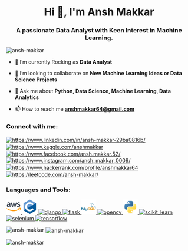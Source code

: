 <h1 align="center">Hi 👋, I'm Ansh Makkar</h1>
<h3 align="center">A passionate Data Analyst with Keen Interest in Machine Learning.</h3>

<p align="left"> <img src="https://komarev.com/ghpvc/?username=ansh-makkar&label=Profile%20views&color=0e75b6&style=flat" alt="ansh-makkar" /> </p>

- 🔭 I’m currently Rocking as **Data Analyst**

- 👯 I’m looking to collaborate on **New Machine Learning Ideas or Data Science Projects**

- 💬 Ask me about **Python, Data Science, Machine Learning, Data Analytics**

- 📫 How to reach me **anshmakkar64@gmail.com**

<h3 align="left">Connect with me:</h3>
<p align="left">
<a href="https://linkedin.com/in/https://www.linkedin.com/in/ansh-makkar-29ba0816b/" target="blank"><img align="center" src="https://raw.githubusercontent.com/rahuldkjain/github-profile-readme-generator/master/src/images/icons/Social/linked-in-alt.svg" alt="https://www.linkedin.com/in/ansh-makkar-29ba0816b/" height="30" width="40" /></a>
  &nbsp;&nbsp;
<a href="https://kaggle.com/https://www.kaggle.com/anshmakkar" target="blank"><img align="center" src="https://raw.githubusercontent.com/rahuldkjain/github-profile-readme-generator/master/src/images/icons/Social/kaggle.svg" alt="https://www.kaggle.com/anshmakkar" height="30" width="40" /></a>
  &nbsp;&nbsp;
<a href="https://fb.com/https://www.facebook.com/ansh.makkar.52/" target="blank"><img align="center" src="https://raw.githubusercontent.com/rahuldkjain/github-profile-readme-generator/master/src/images/icons/Social/facebook.svg" alt="https://www.facebook.com/ansh.makkar.52/" height="30" width="40" /></a>
  &nbsp;&nbsp;
<a href="https://instagram.com/https://www.instagram.com/ansh_makkar_0009/" target="blank"><img align="center" src="https://raw.githubusercontent.com/rahuldkjain/github-profile-readme-generator/master/src/images/icons/Social/instagram.svg" alt="https://www.instagram.com/ansh_makkar_0009/" height="30" width="40" /></a>
  &nbsp;&nbsp;
<a href="https://www.hackerrank.com/https://www.hackerrank.com/profile/anshmakkar64" target="blank"><img align="center" src="https://raw.githubusercontent.com/rahuldkjain/github-profile-readme-generator/master/src/images/icons/Social/hackerrank.svg" alt="https://www.hackerrank.com/profile/anshmakkar64" height="30" width="40" /></a>
  &nbsp;&nbsp;
<a href="https://www.leetcode.com/https://leetcode.com/ansh-makkar/" target="blank"><img align="center" src="https://raw.githubusercontent.com/rahuldkjain/github-profile-readme-generator/master/src/images/icons/Social/leet-code.svg" alt="https://leetcode.com/ansh-makkar/" height="30" width="40" /></a>
</p>

<h3 align="left">Languages and Tools:</h3>
<p align="left"> <a href="https://aws.amazon.com" target="_blank" rel="noreferrer"> <img src="https://raw.githubusercontent.com/devicons/devicon/master/icons/amazonwebservices/amazonwebservices-original-wordmark.svg" alt="aws" width="40" height="40"/> </a> <a href="https://www.cprogramming.com/" target="_blank" rel="noreferrer"> <img src="https://raw.githubusercontent.com/devicons/devicon/master/icons/c/c-original.svg" alt="c" width="40" height="40"/> </a> <a href="https://www.djangoproject.com/" target="_blank" rel="noreferrer"> <img src="https://cdn.worldvectorlogo.com/logos/django.svg" alt="django" width="40" height="40"/> </a> <a href="https://flask.palletsprojects.com/" target="_blank" rel="noreferrer"> <img src="https://www.vectorlogo.zone/logos/pocoo_flask/pocoo_flask-icon.svg" alt="flask" width="40" height="40"/> </a> <a href="https://www.mysql.com/" target="_blank" rel="noreferrer"> <img src="https://raw.githubusercontent.com/devicons/devicon/master/icons/mysql/mysql-original-wordmark.svg" alt="mysql" width="40" height="40"/> </a> <a href="https://opencv.org/" target="_blank" rel="noreferrer"> <img src="https://www.vectorlogo.zone/logos/opencv/opencv-icon.svg" alt="opencv" width="40" height="40"/> </a> <a href="https://www.python.org" target="_blank" rel="noreferrer"> <img src="https://raw.githubusercontent.com/devicons/devicon/master/icons/python/python-original.svg" alt="python" width="40" height="40"/> </a> <a href="https://scikit-learn.org/" target="_blank" rel="noreferrer"> <img src="https://upload.wikimedia.org/wikipedia/commons/0/05/Scikit_learn_logo_small.svg" alt="scikit_learn" width="40" height="40"/> </a> <a href="https://www.selenium.dev" target="_blank" rel="noreferrer"> <img src="https://raw.githubusercontent.com/detain/svg-logos/780f25886640cef088af994181646db2f6b1a3f8/svg/selenium-logo.svg" alt="selenium" width="40" height="40"/> </a> <a href="https://www.tensorflow.org" target="_blank" rel="noreferrer"> <img src="https://www.vectorlogo.zone/logos/tensorflow/tensorflow-icon.svg" alt="tensorflow" width="40" height="40"/> </a> </p>

<p><img align="left" src="https://github-readme-stats.vercel.app/api/top-langs?username=ansh-makkar&show_icons=true&locale=en&layout=compact" alt="ansh-makkar" /></p>

<p>&nbsp;<img align="center" src="https://github-readme-stats.vercel.app/api?username=ansh-makkar&show_icons=true&locale=en" alt="ansh-makkar" /></p>

<p><img align="center" src="https://github-readme-streak-stats.herokuapp.com/?user=ansh-makkar&" alt="ansh-makkar" /></p>
